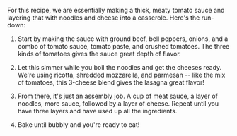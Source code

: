 For this recipe, we are essentially making a thick, meaty tomato sauce and layering that with noodles and cheese into a casserole. Here's the run-down:

1. Start by making the sauce with ground beef, bell peppers, onions, and a combo of tomato sauce, tomato paste, and crushed tomatoes. The three kinds of tomatoes gives the sauce great depth of flavor.

2. Let this simmer while you boil the noodles and get the cheeses ready. We're using ricotta, shredded mozzarella, and parmesan -- like the mix of tomatoes, this 3-cheese blend gives the lasagna great flavor!

3. From there, it's just an assembly job. A cup of meat sauce, a layer of noodles, more sauce, followed by a layer of cheese. Repeat until you have three layers and have used up all the ingredients.

4. Bake until bubbly and you're ready to eat!